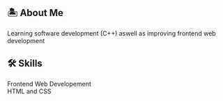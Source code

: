 ## 🏝️ About Me
Learning software development (C++) aswell as improving frontend web development  



## 🛠 Skills
Frontend Web Developement \
HTML and CSS 
